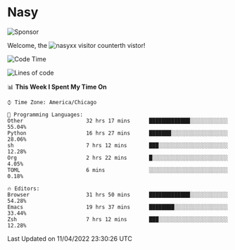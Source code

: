 # Nasy

<!--
<p align="center">
<img height="200" src="https://github-readme-stats.vercel.app/api?username=nasyxx&count_private=true&show_icons=true&theme=dracula&include_all_commits=true"/>
<img height="200" src="https://github-readme-stats.vercel.app/api/top-langs/?username=nasyxx&theme=dracula&hide=html,jupyter+notebook&count_private=true&show_icons=true"/>
</p>

  
----------------
-->

![Sponsor](https://img.shields.io/static/v1.svg?label=Sponsor&message=%E2%9D%A4&logo=GitHub&style=flat&color=pink)
 
Welcome, the ![nasyxx visitor counter](https://count.getloli.com/get/@nasyxx?theme=rule34)th vistor!
 
<!--START_SECTION:waka-->
![Code Time](http://img.shields.io/badge/Code%20Time-2%2C220%20hrs%2024%20mins-blue)

![Lines of code](https://img.shields.io/badge/From%20Hello%20World%20I%27ve%20Written-5%20Million%20lines%20of%20code-blue)

📊 **This Week I Spent My Time On** 

```text
⌚︎ Time Zone: America/Chicago

💬 Programming Languages: 
Other                    32 hrs 17 mins      █████████████░░░░░░░░░░░░   55.04% 
Python                   16 hrs 27 mins      ███████░░░░░░░░░░░░░░░░░░   28.06% 
sh                       7 hrs 12 mins       ███░░░░░░░░░░░░░░░░░░░░░░   12.28% 
Org                      2 hrs 22 mins       █░░░░░░░░░░░░░░░░░░░░░░░░   4.05% 
TOML                     6 mins              ░░░░░░░░░░░░░░░░░░░░░░░░░   0.18%

🔥 Editors: 
Browser                  31 hrs 50 mins      █████████████░░░░░░░░░░░░   54.28% 
Emacs                    19 hrs 37 mins      ████████░░░░░░░░░░░░░░░░░   33.44% 
Zsh                      7 hrs 12 mins       ███░░░░░░░░░░░░░░░░░░░░░░   12.28%

```


 Last Updated on 11/04/2022 23:30:26 UTC
<!--END_SECTION:waka-->

<!-- ![visitors](https://visitor-badge.laobi.icu/badge?page_id=nasyxx.nasyxx) -->
